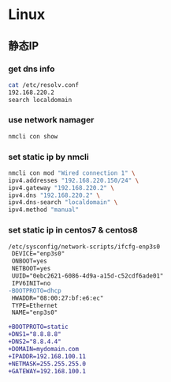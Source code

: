 # Linux



## 静态IP

### get dns info

```bash
cat /etc/resolv.conf
192.168.220.2
search localdomain
```

### use network namager

```bash
nmcli con show
```

### set static ip by nmcli

```bash
nmcli con mod "Wired connection 1" \
ipv4.addresses "192.168.220.150/24" \
ipv4.gateway "192.168.220.2" \
ipv4.dns "192.168.220.2" \
ipv4.dns-search "localdomain" \
ipv4.method "manual"
```

### set static ip in centos7 & centos8

```diff
/etc/sysconfig/network-scripts/ifcfg-enp3s0
 DEVICE="enp3s0"
 ONBOOT=yes
 NETBOOT=yes
 UUID="0ebc2621-6086-4d9a-a15d-c52cdf6ade01"
 IPV6INIT=no
-BOOTPROTO=dhcp
 HWADDR="08:00:27:bf:e6:ec"
 TYPE=Ethernet
 NAME="enp3s0"

+BOOTPROTO=static
+DNS1="8.8.8.8"
+DNS2="8.8.4.4"
+DOMAIN=mydomain.com
+IPADDR=192.168.100.11
+NETMASK=255.255.255.0
+GATEWAY=192.168.100.1
```